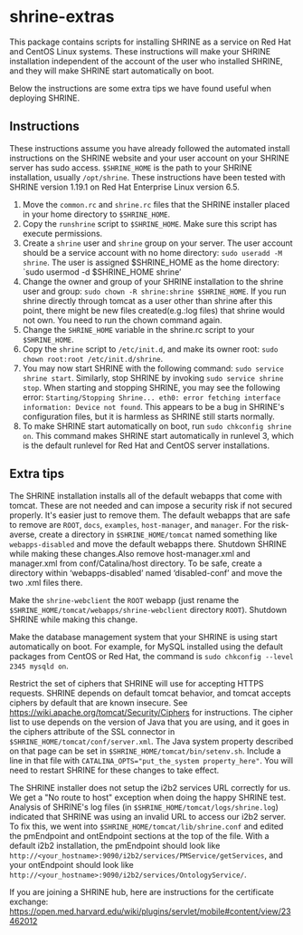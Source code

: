 # shrine-extras

This package contains scripts for installing SHRINE as a service on Red Hat and CentOS Linux systems. These instructions will make your SHRINE installation independent of the account of the user who installed SHRINE, and they will make SHRINE start automatically on boot.

Below the instructions are some extra tips we have found useful when deploying SHRINE.

## Instructions

These instructions assume you have already followed the automated install instructions on the SHRINE website and your user account on your SHRINE server has sudo access. `$SHRINE_HOME` is the path to your SHRINE installation, usually `/opt/shrine`. These instructions have been tested with SHRINE version 1.19.1 on Red Hat Enterprise Linux version 6.5.

1. Move the `common.rc` and `shrine.rc` files that the SHRINE installer placed in your home directory to `$SHRINE_HOME`.
2. Copy the `runshrine` script to `$SHRINE_HOME`. Make sure this script has execute permissions. 
3. Create a `shrine` user and `shrine` group on your server. The user account should be a service account with no home directory: `sudo useradd -M shrine`. The user is assigned $SHRINE_HOME as the home directory: `sudo usermod -d $SHRINE_HOME shrine’ 
4. Change the owner and group of your SHRINE installation to the shrine user and group: `sudo chown -R shrine:shrine $SHRINE_HOME`. If you run shrine directly through tomcat as a user other than shrine after this point, there might be new files created(e.g.:log files) that shrine would not own. You need to run the chown command again. 
5. Change the `SHRINE_HOME` variable in the shrine.rc script to your `$SHRINE_HOME`.
6. Copy the `shrine` script to `/etc/init.d`, and make its owner root: `sudo chown root:root /etc/init.d/shrine`.
7. You may now start SHRINE with the following command: `sudo service shrine start`. Similarly, stop SHRINE by invoking `sudo service shrine stop`. When starting and stopping SHRINE, you may see the following error: `Starting/Stopping Shrine... eth0: error fetching interface information: Device not found`. This appears to be a bug in SHRINE's configuration files, but it is harmless as SHRINE still starts normally.
8. To make SHRINE start automatically on boot, run `sudo chkconfig shrine on`. This command makes SHRINE start automatically in runlevel 3, which is the default runlevel for Red Hat and CentOS server installations.

## Extra tips

The SHRINE installation installs all of the default webapps that come with tomcat. These are not needed and can impose a security risk if not secured properly. It's easier just to remove them. The default webapps that are safe to remove are `ROOT`, `docs`, `examples`, `host-manager`, and `manager`. For the risk-averse, create a directory in `$SHRINE_HOME/tomcat` named something like `webapps-disabled` and move the default webapps there. Shutdown SHRINE while making these changes.Also remove host-manager.xml and manager.xml from conf/Catalina/host directory. To be safe, create a directory within ‘webapps-disabled’ named ‘disabled-conf’ and move the two .xml files there.

Make the `shrine-webclient` the `ROOT` webapp (just rename the `$SHRINE_HOME/tomcat/webapps/shrine-webclient` directory `ROOT`). Shutdown SHRINE while making this change.

Make the database management system that your SHRINE is using start automatically on boot. For example, for MySQL installed using the default packages from CentOS or Red Hat, the command is `sudo chkconfig --level 2345 mysqld on`.

Restrict the set of ciphers that SHRINE will use for accepting HTTPS requests. SHRINE depends on default tomcat behavior, and tomcat accepts ciphers by default that are known insecure. See https://wiki.apache.org/tomcat/Security/Ciphers for instructions. The cipher list to use depends on the version of Java that you are using, and it goes in the ciphers attribute of the SSL connector in `$SHRINE_HOME/tomcat/conf/server.xml`. The Java system property described on that page can be set in `$SHRINE_HOME/tomcat/bin/setenv.sh`. Include a line in that file with `CATALINA_OPTS="put_the_system property_here"`. You will need to restart SHRINE for these changes to take effect.

The SHRINE installer does not setup the i2b2 services URL correctly for us. We get a "No route to host" exception when doing the happy SHRINE test. Analysis of SHRINE's log files (in `$SHRINE_HOME/tomcat/logs/shrine.log`) indicated that SHRINE was using an invalid URL to access our i2b2 server. To fix this, we went into `$SHRINE_HOME/tomcat/lib/shrine.conf` and edited the pmEndpoint and ontEndpoint sections at the top of the file. With a default i2b2 installation, the pmEndpoint should look like `http://<your_hostname>:9090/i2b2/services/PMService/getServices`, and your ontEndpoint should look like `http://<your_hostname>:9090/i2b2/services/OntologyService/`.

If you are joining a SHRINE hub, here are instructions for the certificate exchange: https://open.med.harvard.edu/wiki/plugins/servlet/mobile#content/view/23462012
